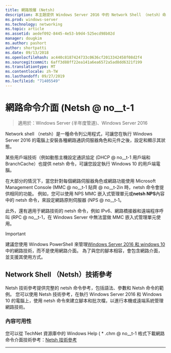 ```yaml
---
title: 網路殼層 (Netsh)
description: 本主題提供 Windows Server 2016 中的 Network Shell （netsh）命令列公用程式的總覽。
ms.prod: windows-server
ms.technology: networking
ms.topic: article
ms.assetid: aedef092-8445-4e53-b9d4-525ecd98b02d
manager: dougkim
ms.author: pashort
author: shortpatti
ms.date: 09/13/2018
ms.openlocfilehash: ac440c8187424733c0636cf2013342458f08d2f4
ms.sourcegitcommit: 6aff3d88ff22ea141a6ea6572a5ad8dd6321f199
ms.translationtype: MT
ms.contentlocale: zh-TW
ms.lasthandoff: 09/27/2019
ms.locfileid: "71405549"
---
```

# <a name="network-shell-netsh"></a>網路命令介面 \(Netsh @ no__t-1

>適用於：Windows Server (半年度管道)、Windows Server 2016

Network shell （netsh）是一種命令列公用程式，可讓您在執行 Windows Server 2016 的電腦上安裝各種網路通訊伺服器角色和元件之後，設定和顯示其狀態。

某些用戶端技術（例如動態主機設定通訊協定 \(DHCP @ no__t-1 用戶端和 BranchCache）也提供 netsh 命令，可讓您設定執行 Windows 10 的用戶端電腦。

在大部分的情況下，當您針對每個網路伺服器角色或網路功能使用 Microsoft Management Console \(MMC @ no__t-1 貼齊 @ no__t-2in 時，netsh 命令會提供相同的功能。 例如，您可以使用 NPS MMC 嵌入式管理單元或**netsh NPS**內容中的 netsh 命令，來設定網路原則伺服器 \(NPS @ no__t-1。

此外，還有適用于網路技術的 netsh 命令，例如 IPv6、網路橋接器和遠端程序呼叫 \(RPC @ no__t-1，在 Windows Server 中無法當做 MMC 嵌入式管理單元使用。

>[!IMPORTANT]
>建議您使用 Windows PowerShell 來管理[Windows Server 2016 和 windows 10](https://technet.microsoft.com/library/mt156917.aspx)中的網路技術，而不是使用網路介面。 為了與您的腳本相容，會包含網路介面，並支援其使用方式。

## <a name="network-shell-netsh-technical-reference"></a>Network Shell （Netsh）技術參考

Netsh 技術參考提供完整的 netsh 命令參考，包括語法、參數和 Netsh 命令的範例。 您可以使用 Netsh 技術參考，在執行 Windows Server 2016 和 Windows 10 的電腦上，使用 netsh 命令來建立腳本和批次檔，以進行本機或遠端系統管理網路技術。  
  
### <a name="content-availability"></a>內容可用性  
  
您可以從 TechNet 資源庫中的 Windows Help \( * .chm @ no__t-1 格式下載網路命令介面技術參考：[Netsh 技術參考](https://gallery.technet.microsoft.com/Netsh-Technical-Reference-c46523dc)  
  
---
